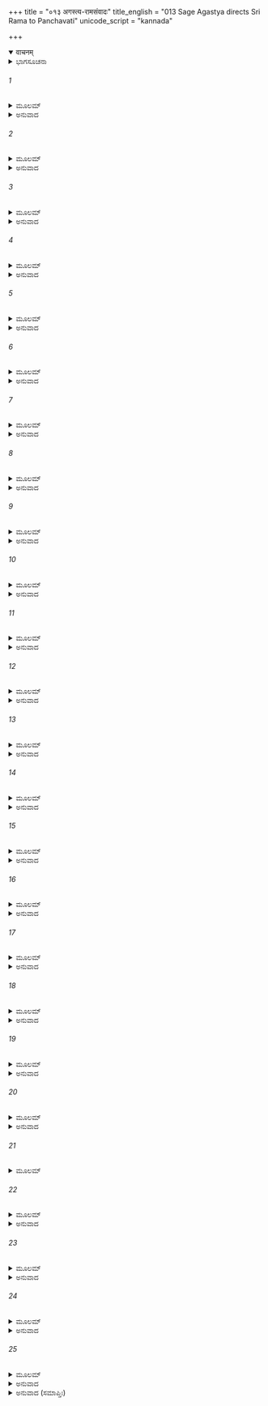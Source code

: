 +++
title = "०१३ अगस्त्य-रामसंवादः"
title_english = "013 Sage Agastya directs Sri Rama to Panchavati"
unicode_script = "kannada"

+++
<details open><summary>वाचनम्</summary>

<div class="audioEmbed"  caption="श्रीराम-हरिसीताराममूर्ति-घनपाठिभ्यां वचनम्" src="https://archive.org/download/Ramayana-recitation-Sriram-harisItArAmamUrti-Ghanapaati-v2/Kanda_3/Kanda_3_ARK-013-Agastya_Rama_Samvadaha.mp3"></div>
</details>



<details><summary>ಭಾಗಸೂಚನಾ</summary>

ಅಗಸ್ತ್ಯರು ಶ್ರೀರಾಮನ ವಿಷಯದಲ್ಲಿ ಪ್ರಸನ್ನರಾಗಿ ಸೀತಾದೇವಿಯನ್ನು ಪ್ರಶಂಸಿದುದು, ಶ್ರೀರಾಮನ ಕೋರಿಕೆಯಂತೆ ಪಂಚವಟಿಯಲ್ಲಿ ಆಶ್ರಮವನ್ನು ಕಲ್ಪಿಸಿಕೊಂಡಿರಲು ಅಗಸ್ತ್ಯರು ಸಲಹೆಯನ್ನಿತ್ತುದು, ಸೀತಾ -ರಾಮ-ಲಕ್ಷ್ಮಣರ ಪ್ರಯಾಣ
</details>

###### 1


<details><summary>ಮೂಲಮ್</summary>

ರಾಮ ಪ್ರೀತೋಽಸ್ಮಿ ಭದ್ರಂ ತೇ ಪರಿತುಷ್ಟೋಽಸ್ಮಿ ಲಕ್ಷ್ಮಣ ।  
ಅಭಿವಾದಯಿತುಂ ಯನ್ಮಾಂ ಪ್ರಾಪ್ತೌ ಸ್ಥಃ ಸಹ ಸೀತಯಾ ॥
</details>

<details><summary>ಅನುವಾದ</summary>

ಶ್ರೀರಾಮಾ! ನಿನಗೆ ಮಂಗಳವಾಗಲಿ. ನಾನು ನಿನ್ನ ಮೇಲೆ ಬಹಳ ಪ್ರಸನ್ನನಾಗಿದ್ದೇನೆ. ಲಕ್ಷ್ಮಣಾ! ನಾನು ನಿನ್ನ ಮೇಲೆಯೂ ಬಹಳ ಸಂತುಷ್ಟನಾಗಿದ್ದೇನೆ. ನೀವಿಬ್ಬರೂ ನನಗೆ ಪ್ರಣಾಮ ಮಾಡಲು ಸೀತೆಯೊಂದಿಗೆ ಇಲ್ಲಿಯವರೆಗೆ ಬಂದಿರುವುದರಿಂದ ನನಗೆ ಬಹಳ ಆನಂದವಾಗಿದೆ.॥1॥
</details>

###### 2


<details><summary>ಮೂಲಮ್</summary>

ಅಧ್ವಶ್ರಮೇಣ ವಾಂ ಖೇದೋ ಬಾಧತೇ ಪ್ರಚುರಶ್ರಮಃ ।  
ವ್ಯಕ್ತಮುತ್ಕಂಠತೇ ವಾಪಿ ಮೈಥಿಲೀ ಜನಕಾತ್ಮಜಾ ॥
</details>

<details><summary>ಅನುವಾದ</summary>

ದಾರಿ ನಡೆಯುವುದರ ಪರಿಶ್ರಮದಿಂದ ನೀವು ಬಳಲಿರುವಿರಿ. ಇದರಿಂದ ಆದ ಕಷ್ಟವು ನಿಮ್ಮಿಬ್ಬರಿಗೂ ದುಃಖ ಕೊಡುತ್ತಿರಬಹುದು. ಮಿಥಿಲೇಶ ಕುಮಾರಿ ಜಾನಕಿಯೂ ತನ್ನ ಬಳಲಿಕೆಯನ್ನು ಕಳೆಯಲು ಹೆಚ್ಚು ಉತ್ಕಂಠಿತಳಾಗಿರಬಹುದು, ಎಂಬುದು ಸ್ಪಷ್ಟವಾಗಿ ಅನಿಸುತ್ತದೆ.॥2॥
</details>

###### 3


<details><summary>ಮೂಲಮ್</summary>

ಏಷಾ ಚ ಸುಕುಮಾರೀ ಚ ಖೇದೈಶ್ಚ ನ ವಿಮಾನಿತಾ ।  
ಪ್ರಾಜ್ಯದೋಷಂ ವನಂ ಪ್ರಾಪ್ತಾ ಭರ್ತೃ ಸ್ನೇಹಪ್ರಚೋದಿತಾ ॥
</details>

<details><summary>ಅನುವಾದ</summary>

ಇವಳು ಸುಕುಮಾರಿಯಾಗಿದ್ದು, ಈಕೆಯು ಮೊದಲು ಇಂತಹ ದುಃಖಗಳನ್ನು ಎದುರಿಸಲಿಲ್ಲ, ಕಾಡಿನಲ್ಲಿ ಅನೇಕ ಪ್ರಕಾರದ ಕಷ್ಟಗಳಿರುತ್ತವೆ, ಹೀಗಿದ್ದರೂ ಇವಳು ಪತಿಪ್ರೇಮದಿಂದ ಪ್ರೇರಿತಳಾಗಿ ಇಲ್ಲಿಗೆ ಬಂದಿರುವಳು.॥3॥
</details>

###### 4


<details><summary>ಮೂಲಮ್</summary>

ಯಥೈಷಾ ರಮತೇ ರಾಮ ಇಹ ಸೀತಾ ತಥಾ ಕುರು ।  
ದುಷ್ಕರಂ ಕೃತವತ್ಯೇಷಾ ವನೇ ತ್ವಾಮನುಗಚ್ಛತೀ ॥
</details>

<details><summary>ಅನುವಾದ</summary>

ಶ್ರೀರಾಮಾ! ಸೀತೆಯ ಮನಸ್ಸು ಉಲ್ಲಾಸವಾಗಿರುವಂತೆ, ಸಂತೋಷವಾಗಿ ಇರುವಂತೆಯೇ ನೀನು ಕಾರ್ಯ ಮಾಡಬೇಕು. ನಿನ್ನ ಜೊತೆಗೆ ವನಕ್ಕೆ ಬಂದು ಈಕೆಯು ದುಷ್ಕರ ಕಾರ್ಯ ಮಾಡಿರುವಳು.॥4॥
</details>

###### 5


<details><summary>ಮೂಲಮ್</summary>

ಏಷಾ ಹಿ ಪ್ರಕೃತಿಃ ಸ್ತ್ರೀಣಾಮಾ ಸೃಷ್ಟೇ ರಘುನಂದನ ।  
ಸಮಸ್ಥಮನುರಜ್ಯಂತಿ ವಿಷಮಸ್ಥಂ ತ್ಯಜಂತಿ ಚ ॥
</details>

<details><summary>ಅನುವಾದ</summary>

ರಘುನಂದನ! ಸೃಷ್ಟಿಕಾಲದಿಂದ ಹಿಡಿದು ಇಂದಿನವರೆಗೆ ಪತಿಯು ಸಮ ಅವಸ್ಥೆಯಲ್ಲಿದ್ದರೆ ಅರ್ಥಾತ್ ಧನ-ಧಾನ್ಯದಿಂದ ಸಂಪನ್ನ, ಸ್ವಸ್ಥ ಹಾಗೂ ಸುಖಿಯಾಗಿದ್ದರೆ ಅವಳು ಅವನಲ್ಲಿ ಅನುರಕ್ತಳಾಗಿರುತ್ತಾಳೆ. ಆದರೆ ಅವನು ವಿಷಮ ಅವಸ್ಥೆಯಲ್ಲಿ ಬಿದ್ದರೆ, ದರಿದ್ರನೋ, ರೋಗಿಯೋ, ಅದರೆ ಆಗ ಅವನನ್ನು ತ್ಯಜಿಸುತ್ತಾಳೆ, ಈ ಸ್ವಭಾವ ಸ್ತ್ರೀಯರಲ್ಲಿ ಇದ್ದುಕೊಂಡಿದೆ.॥5॥
</details>

###### 6


<details><summary>ಮೂಲಮ್</summary>

ಶತಹ್ರದಾನಾಂ ಲೋಲತ್ವಂ ಶಸ್ತ್ರಾಣಾಂ ತೀಕ್ಷ್ಣ ತಾಂ ತಥಾ ।  
ಗರುಡಾನಿಲಯೋಃ ಶೈಘ್ರ್ಯಮನುಗಚ್ಛಂತಿ ಯೋಷಿತಃ ॥
</details>

<details><summary>ಅನುವಾದ</summary>

ಸ್ತ್ರೀಯರು ವಿದ್ಯುತ್ತಿನ (ಮಿಂಚಿನ) ಚಪಲತೆ, ಶಸ್ತ್ರಗಳ ತೀಕ್ಷ್ಣತೆ, ಗರುಡ ಮತ್ತು ವಾಯುವಿನ ತೀವ್ರಗತಿಯನ್ನು ಅನುಸರಿಸುತ್ತಿರುವರು.॥6॥
</details>

###### 7


<details><summary>ಮೂಲಮ್</summary>

ಇಯಂ ತು ಭವತೋ ಭಾರ್ಯಾ ದೋಷೈರೇತೈರ್ವಿವರ್ಜಿತಾ ।  
ಶ್ಲಾಘ್ಯಾ ಚ ವ್ಯಪದೇಶ್ಯಾ ಚ ಯಥಾ ದೇವೀಷ್ವರುಂಧತೀ ॥
</details>

<details><summary>ಅನುವಾದ</summary>

ನಿನ್ನ ಧರ್ಮಪತ್ನೀ ಸೀತೆಯು ಇವೆಲ್ಲ ದೋಷಗಳಿಂದ ರಹಿತಳಾಗಿದ್ದಾಳೆ. ಈಕೆಯು ಶ್ಲಾಘ್ಯಳೂ ಹಾಗೂ ಪತಿವ್ರತೆಯರಲ್ಲಿ, ದೇವಿಯರಲ್ಲಿ ಅರುಂಧತಿ ಇರುವಂತೆ ಇರುವಳು.॥7॥
</details>

###### 8


<details><summary>ಮೂಲಮ್</summary>

ಅಲಂಕೃತೋಽಯಂ ದೇಶಶ್ಚ ಯತ್ರ ಸೌಮಿತ್ರಿಣಾ ಸಹ ।  
ವೈದೇಹ್ಯಾ ಚಾನಯಾ ರಾಮ ವತ್ಸ್ಯಸಿತ್ವಮರಿಂದಮ ॥
</details>

<details><summary>ಅನುವಾದ</summary>

ಶತ್ರುದಮನ ಶ್ರೀರಾಮಾ! ಸುಮಿತ್ರಾಕುಮಾರ ಲಕ್ಷ್ಮಣ ಮತ್ತು ವಿದೇಹನಂದಿನೀ ಸೀತೆಯೊಂದಿಗೆ ನೀನು ವಾಸಿಸುವ ದೇಶದ ಶೋಭೆಯು ಇಂದಿನಿಂದ ಹೆಚ್ಚಾಗಿದೆ.॥8॥
</details>

###### 9


<details><summary>ಮೂಲಮ್</summary>

ಏವಮುಕ್ತಸ್ತು ಮುನಿನಾ ರಾಘವಃ ಸಂಯತಾಂಜಲಿಃ ।  
ಉವಾಚ ಪ್ರಶ್ರಿತಂ ವಾಕ್ಯಮೃಷಿಂ ದೀಪ್ತಮಿವಾನಲಮ್ ॥
</details>

<details><summary>ಅನುವಾದ</summary>

ಮುನಿಯು ಹೀಗೆ ಹೇಳಿದಾಗ ಶ್ರೀರಾಮಚಂದ್ರನು ಪ್ರಜ್ವಲಿತ ಅಗ್ನಿಯಂತೆ ತೇಜಸ್ವೀ ಮಹರ್ಷಿಗೆ ಕೈಮುಗಿದು ವಿನಯಯುಕ್ತರಾಗಿ ಹೀಗೆ ಹೇಳಿದನು.॥9॥
</details>

###### 10


<details><summary>ಮೂಲಮ್</summary>

ಧನ್ಯೋಽಸ್ಮ್ಯನುಗೃಹೀತೋಽಸ್ಮಿ ಯಸ್ಯ ಮೇ ಮುನಿಪುಂಗವಃ ।  
ಗುಣೈಃ ಸಭ್ರಾತೃಭಾರ್ಯಸ್ಯ ಗುರುರ್ನಃ ಪರಿತುಷ್ಯತಿ ॥
</details>

<details><summary>ಅನುವಾದ</summary>

ಸಹೋದರ ಮತ್ತು ಪತ್ನೀ ಸಹಿತ, ನನ್ನ ಗುಣಗಳಿಂದ ಗುರುದೇವ ಮುನಿವರ ಅಗಸ್ತ್ಯರು ಸಂತುಷ್ಟರಾಗಿದ್ದಾರೆ. ನಾನು ಧನ್ಯನಾಗಿದ್ದೇನೆ, ನನ್ನ ಮೇಲೆ ಮುನೀಶ್ವರರ ಮಹಾನ್ ಅನುಗ್ರಹವಾಗಿದೆ.॥10॥
</details>

###### 11


<details><summary>ಮೂಲಮ್</summary>

ಕಿಂ ತು ವ್ಯಾದಿಶ ಮೇ ದೇಶಂ ಸೋದಕಂ ಬಹುಕಾನನಮ್ ।  
ಯತ್ರಾಶ್ರಮಪದಂ ಕೃತ್ವಾ ವಸೇಯಂ ನಿರತಃ ಸುಖಮ್ ॥
</details>

<details><summary>ಅನುವಾದ</summary>

ಆದರೆ ಮುನಿಗಳೇ! ನನಗೆ ಇರಲು ಅನೇಕ ವನಗಳಿದ್ದರೂ, ನೀರಿನ ಸೌಕರ್ಯವೂ ಸಾಕಷ್ಟು ಇರುವ, ನಾವು ಆಶ್ರಮ ನಿರ್ಮಿಸಿ ಆನಂದವಾಗಿ ವಾಸಿಸುವಂತಹ ಯಾವುದಾದರೂ ಸ್ಥಳವನ್ನು ಈಗ ನೀವು ತಿಳಿಸಿರಿ.॥11॥
</details>

###### 12


<details><summary>ಮೂಲಮ್</summary>

ತತೋಽಬ್ರವೀನ್ಮುನಿಶ್ರೇಷ್ಠಃ ಶ್ರುತ್ವಾ ರಾಮಸ್ಯ ಭಾಷಿತಮ್ ।  
ಧ್ಯಾತ್ವಾ ಮುಹೂರ್ತಂ ಧರ್ಮಾತ್ಮಾ ತತೋವಾಚ ವಚಃ ಶುಭಮ್ ॥
</details>

<details><summary>ಅನುವಾದ</summary>

ಶ್ರೀರಾಮನು ಹೇಳಿದುದನ್ನು ಕೇಳಿ ಮುನಿಶ್ರೇಷ್ಠ ಧರ್ಮಾತ್ಮಾ ಅಗಸ್ತ್ಯರು ಮುಹೂರ್ತಕಾಲ ಏನೋ ಯೋಚಿಸಿ, ಬಳಿಕ ಅವರು ಈ ಶುಭವಚನವನ್ನು ಆಡಿದರು.॥12॥
</details>

###### 13


<details><summary>ಮೂಲಮ್</summary>

ಇತೋ ದ್ವಿಯೋಜನೇ ತಾತ ಬಹುಮೂಲಲೋದಕಃ ।  
ದೇಶೋ ಬಹುಮೃಗಃ ಶ್ರೀಮಾನ್ ಪಂಚವಟ್ಯಭಿವಿಶ್ರುತಃ ॥
</details>

<details><summary>ಅನುವಾದ</summary>

ಅಯ್ಯಾ! ಇಲ್ಲಿಂದ ಎರಡು ಯೋಜನ ದೂರದಲ್ಲಿ ಪಂಚವಟಿ ಎಂಬ ಹೆಸರಿನಿಂದ ವಿಖ್ಯಾತವಾದ ಒಂದು ಬಹಳ ಸುಂದರ ಸ್ಥಾನವಿದೆ. ಅಲ್ಲಿ ಬಹಳಷ್ಟು ಜಿಂಕೆಗಳು ಇರುತ್ತವೆ. ಫಲ-ಮೂಲ ಮತ್ತು ನೀರಿನ ಸೌಲಭ್ಯವು ಹೆಚ್ಚಾಗಿದೆ.॥13॥
</details>

###### 14


<details><summary>ಮೂಲಮ್</summary>

ತತ್ರ ಗತ್ವಾಽಽಶ್ರಮಪದಂ ಕೃತ್ವಾ ಸೌಮಿತ್ರಿಣಾ ಸಹ ।  
ರಮಸ್ವ ತ್ವಂ ಪಿತುರ್ವಾಕ್ಯಂ ಯಥೋಕ್ತಮನುಪಾಲಯನ್ ॥
</details>

<details><summary>ಅನುವಾದ</summary>

ಅಲ್ಲಿಗೆ ಹೋಗಿ ಲಕ್ಷ್ಮಣನೊಂದಿಗೆ ನೀನು ಆಶ್ರಮ ರಚಿಸಿಕೊಂಡು ಪಿತನ ಆಜ್ಞೆಯನ್ನು ಯಥೋಕ್ತವಾಗಿ ಪಾಲಿಸುತ್ತಾ ಅಲ್ಲಿ ಸುಖವಾಗಿ ವಾಸಿಸು.॥14॥
</details>

###### 15


<details><summary>ಮೂಲಮ್</summary>

ವಿದಿತೋ ಹ್ಯೇಷ ವೃತ್ತಾಂತೋ ಮಮ ಸರ್ವಸ್ತ ವಾನಘ ।  
ತಪಸಶ್ಚ ಪ್ರಭಾವೇಣ ಸ್ನೇಹಾದ್ಧಶರಥಸ್ಯ ಚ ॥
</details>

<details><summary>ಅನುವಾದ</summary>

ಪುಣ್ಯಾತ್ಮನೇ! ನಿನ್ನ ಮತ್ತು ದಶರಥ ಮಹಾರಾಜರ ಎಲ್ಲ ವೃತ್ತಾಂತವು ನಾನು ನನ್ನ ತಪಸ್ಸಿನ ಪ್ರಭಾವದಿಂದ ಹಾಗೂ ನಿನ್ನ ಕುರಿತು ಸ್ನೇಹವಿರುವುದರಿಂದ ಚೆನ್ನಾಗಿ ತಿಳಿದಿರುತ್ತೇನೆ.॥15॥
</details>

###### 16


<details><summary>ಮೂಲಮ್</summary>

ಹೃದಯಸ್ಥಂ ಚ ತೇ ಚ್ಛಂದೋ ವಿಜ್ಞಾತಂ ತಪಸಾ ಮಯಾ ।  
ಇಹ ವಾಸಂ ಪ್ರತಿಜ್ಞಾಯ ಮಯಾ ಸಹ ತಪೋವನೇ ॥
</details>

<details><summary>ಅನುವಾದ</summary>

ನೀನು ತಪೋವನದಲ್ಲಿ ನನ್ನೊಂದಿಗೆ ಇರುವ ಮತ್ತು ವನವಾಸದ ಉಳಿದ ಸಮಯವನ್ನು ಇಲ್ಲೇ ಕಳೆಯುವ ಅಭಿಲಾಷೆಯನ್ನು ಪ್ರಕಟಿಸಿಯೂ, ಇಲ್ಲಿಂದ ಬೇರೆಡೆ ಇರಲು ಯೋಗ್ಯಸ್ಥಾನದ ಕುರಿತು ನನ್ನಲ್ಲಿ ಕೇಳುತ್ತಿರುವೆ. ಇದರಲ್ಲಿ ನಿನ್ನ ಹಾರ್ದಿಕ ಅಭಿಪ್ರಾಯ ಏನಿದೆ? ಇದನ್ನು ನಾನು ನನ್ನ ತಪೋಬಲದಿಂದ ತಿಳಿದಿರುವೆನು. (ನೀನು ಋಷಿಗಳ ರಕ್ಷಣೆಗಾಗಿ ರಾಕ್ಷಸರನ್ನು ವಧಿಸುವುದಾಗಿ ಪ್ರತಿಜ್ಞೆ ಮಾಡಿರುವೆ. ಈ ಪ್ರತಿಜ್ಞೆಯ ನಿರ್ವಹಣೆ ಇಲ್ಲಿ ಇರುವುದರಿಂದ ಆಗಲಾರದು, ಏಕೆಂದರೆ ಇಲ್ಲಿ ರಾಕ್ಷಸರು ಬಂದು ಹೋಗುವುದಿಲ್ಲ..॥16॥
</details>

###### 17


<details><summary>ಮೂಲಮ್</summary>

ಅತಶ್ಚ ತ್ವಾಮಹಂ ಬ್ರೂಮಿ ಗಚ್ಛ ಪಂಚವಟೀಮಿತಿ ।  
ಸ ಹಿ ರಮ್ಯೋ ವನೋದ್ದೇಶೋ ಮೈಥಿಲೀ ತತ್ರ ರಂಸ್ಯತೇ ॥
</details>

<details><summary>ಅನುವಾದ</summary>

ಆದ್ದರಿಂದ ಪಂಚವಟಿಗೆ ಹೋಗು ಎಂದು ನಾನು ಹೇಳುತ್ತೇನೆ. ಅಲ್ಲಿಯ ವನ ಸ್ಥಳಿಯು ಬಹಳ ರಮಣೀಯವಾಗಿದೆ. ಅಲ್ಲಿ ಮಿಥಿಲೇಶ ಕುಮಾರೀ ಸೀತೆ ಆನಂದವಾಗಿ ಎಲ್ಲೆಡೆ ಸಂಚರಿಸುವಳು.॥17॥
</details>

###### 18


<details><summary>ಮೂಲಮ್</summary>

ಸ ದೇಶಃ ಶ್ಲಾಘನೀಯಶ್ಚ ನಾತಿದೂರೇ ಚ ರಾಘವ ।  
ಗೋದಾವರ್ಯಾಃ ಸಮೀಪೇ ಚ ಮೈಥಿಲೀ ತತ್ರರಂಸ್ಯತೇ ॥
</details>

<details><summary>ಅನುವಾದ</summary>

ರಘುನಂದನ! ಆ ಶ್ಲಾಘನೀಯ ಸ್ಥಾನವು ಇಲ್ಲಿಂದ ಹೆಚ್ಚು ದೂರವಿಲ್ಲ. ಗೋದಾವರಿಯ ಹತ್ತಿರ (ಅದರ ತೀರದಲ್ಲೇ) ಇದೆ. ಆದ್ದರಿಂದ ಮೈಥಿಲಿಯ ಮನಸ್ಸು ಅಲ್ಲಿ ತುಂಬಾ ರಮಿಸೀತು.॥18॥
</details>

###### 19


<details><summary>ಮೂಲಮ್</summary>

ಪ್ರಾಜ್ಯಮೂಲಫಲೈಚ್ಚೈವ ನಾನಾದ್ವಿಜಗಣೈರ್ಯುತಃ ।  
ವಿವಿಕ್ತಶ್ಚ ಮಹಾಬಾಹೋ ಪುಣ್ಯೋ ರಮ್ಯಸ್ತಥೈವ ಚ ॥
</details>

<details><summary>ಅನುವಾದ</summary>

ಮಹಾಬಾಹೋ! ಆ ಸ್ಥಾನವು ಧಾರಾಳ ಫಲ-ಮೂಲಗಳಿಂದ ಸಂಪನ್ನವಾಗಿದ್ದು, ಬಗೆ-ಬಗೆಯ ಪಕ್ಷಿಗಳಿಂದ ಸೇವಿತ, ಏಕಾಂತ, ಪವಿತ್ರ ಮತ್ತು ರಮಣೀಯವಾಗಿದೆ.॥19॥
</details>

###### 20


<details><summary>ಮೂಲಮ್</summary>

ಭವಾನಪಿ ಸದಾಚಾರಃ ಶಕ್ತಶ್ಚ ಪರಿರಕ್ಷಣೇ ।  
ಅಪಿ ಚಾತ್ರ ವಸನ್ ರಾಮ ತಾಪಸಾನ್ ಪಾಲಯಿಷ್ಯಸಿ ॥
</details>

<details><summary>ಅನುವಾದ</summary>

ಶ್ರೀರಾಮಾ! ನೀನೂ ಸದಾಚಾರೀ ಮತ್ತು ಋಷಿಗಳನ್ನು ರಕ್ಷಿಸುವುದರಲ್ಲಿ ಸಮರ್ಥನಾಗಿರುವೆ. ಆದ್ದರಿಂದ ಅಲ್ಲಿ ಇದ್ದು ತಪಸ್ವೀ ಮುನಿಗಳನ್ನು ಪಾಲಿಸು.॥20॥
</details>

###### 21


<details><summary>ಮೂಲಮ್</summary>

ಏತದಾಲಕ್ಷ್ಯತೇ ವೀರ ಮಧೂಕಾನಾಂ ಮಹಾವನಮ್ ।  
ಉತ್ತರೇಣಾಸ್ಯ ಗಂತವ್ಯಂ ನ್ಯಗ್ರೋಧಮಭಿಗಚ್ಛತಾ ॥
</details>

###### 22


<details><summary>ಮೂಲಮ್</summary>

ತತಃ ಸ್ಥಲಮುಪಾರುಹ್ಯ ಪರ್ವತಸ್ಯಾವಿದೂರತಃ ।  
ಖ್ಯಾತಃ  ಪಂಚವಟೀತ್ಯೇವ  ನಿತ್ಯಪುಷ್ಪಿತಕಾನನಃ ॥
</details>

<details><summary>ಅನುವಾದ</summary>

ವೀರನೇ! ಅದೋ ಹಿಪ್ಪೇ ಮರಗಳ ಕಾಡು ಅಲ್ಲಿ ಕಾಣುತ್ತಿದೆಯಲ್ಲವೇ! ಅದರ ಉತ್ತರಕ್ಕೆ ಪ್ರಯಾಣಮಾಡು. ಆ ಮಾರ್ಗವನ್ನು ಹಿಡಿದುಹೋದರೆ ಮುಂದೆ ಒಂದು ಆಲದ ಮರ ಸಿಗುವುದು. ಅಲ್ಲಿಂದ ಮುಂದೆ ಮರಗಳಿಲ್ಲದ ದಿಬ್ಬ ಸಿಗುವುದು. ಅದನ್ನು ದಾಟಿದ ಬಳಿಕ ಒಂದು ಪರ್ವತ ಕಾಣಿಸುತ್ತದೆ. ಆ ಪರ್ವತದ ಹತ್ತಿರದಲ್ಲೇ ‘ಪಂಚವಟೀ’ ಎಂದು ಪ್ರಸಿದ್ಧವಾದ ಸುಂದರ ವನವಿದೆ. ಅದು ಸದಾ ಹೂವುಗಳಿಂದ ಸುಶೋಭಿತವಾಗಿ ಇರುತ್ತದೆ.॥21-22॥
</details>

###### 23


<details><summary>ಮೂಲಮ್</summary>

ಅಗಸ್ತ್ಯೇನೈವಮುಕ್ತಸ್ತು ರಾಮಃ ಸೌಮಿತ್ರಿಣಾ ಸಹ ।  
ಸತ್ಕೃತ್ಯಾಮಂತ್ರಯಾಮಾಸ ತಮೃಷಿಂ ಸತ್ಯವಾದಿನಮ್ ॥
</details>

<details><summary>ಅನುವಾದ</summary>

ಮಹರ್ಷಿ ಅಗಸ್ತ್ಯರು ಹೀಗೆ ಹೇಳಿದಾಗ ಲಕ್ಷ್ಮಣ ಸಹಿತ ಶ್ರೀರಾಮನು ಅವರನ್ನು ಸತ್ಕರಿಸಿ, ಆ ಸತ್ಯವಾದೀ ಮಹರ್ಷಿಗಳಲ್ಲಿ ಅಲ್ಲಿಗೆ ಹೋಗಲು ಅನುಮತಿ ಬೇಡಿದನು.॥23॥
</details>

###### 24


<details><summary>ಮೂಲಮ್</summary>

ತೌ ತು ತೇನಾಭ್ಯನುಜ್ಞಾತೌ ಕೃತಪಾದಾಭಿವಂದನೌ ।  
ತಮಾಶ್ರಮಂ ಪಂಚವಟೀಂ ಜಗ್ಮತುಃ ಸಹ ಸೀತಯಾ ॥
</details>

<details><summary>ಅನುವಾದ</summary>

ಅವರ ಅಪ್ಪಣೆ ಪಡೆದು ಆ ಇಬ್ಬರೂ ಸಹೋದರರು ಅವರ ಚರಣಗಳಿಗೆ ವಂದಿಸಿ, ಸೀತೆಯೊಂದಿಗೆ ಪಂಚವಟಿಯ ಕಡೆಗೆ ಹೊರಟರು.॥24॥
</details>

###### 25


<details><summary>ಮೂಲಮ್</summary>

ಗೃಹೀತಚಾಪೌ ತು ನರಾಧಿಪಾತ್ಮಜೌ  
ವಿಷಕ್ತತೂಣಿ ಸಮರೇಷ್ವಕಾತರೌ ।  
ಯಥೋಪದಿಷ್ಟೇನ ಪಥಾ ಮಹರ್ಷಿಣಾ  
ಪ್ರಜಗ್ಮತುಃ ಪಂಚವಟೀಂ ಸಮಾಹಿತೌ ॥
</details>

<details><summary>ಅನುವಾದ</summary>

ರಾಜಕುಮಾರ ಶ್ರೀರಾಮ ಮತ್ತು ಲಕ್ಷ್ಮಣರು ಬೆನ್ನಿಗೆ ಬತ್ತಳಿಕೆ ಕಟ್ಟಿಕೊಂಡು, ಕೈಯಲ್ಲಿ ಧನುಸ್ಸನ್ನು ಎತ್ತಿಕೊಂಡರು. ಅವರಿಬ್ಬರೂ ಸೋದರರು ಸಮರಾಂಗಣದಲ್ಲಿ ಕಾತುರತೆ ತೋರಿಸುವವರಾಗಿರಲಿಲ್ಲ. ಅವರಿಬ್ಬರೂ ಮಹರ್ಷಿಯು ಹೇಳಿರುವ ಮಾರ್ಗದಿಂದ ಬಹಳ ಎಚ್ಚರಿಕೆಯಿಂದ ಪಂಚವಟಿಯ ಕಡೆಗೆ ನಡೆದರು.॥25॥
</details>

<details><summary>ಅನುವಾದ (ಸಮಾಪ್ತಿಃ)</summary>

ಶ್ರೀ ವಾಲ್ಮೀಕಿವಿರಚಿತ ಆರ್ಷರಾಮಾಯಣ ಆದಿಕಾವ್ಯದ ಅರಣ್ಯಕಾಂಡದಲ್ಲಿ ಹದಿಮೂರನೆಯ ಸರ್ಗ ಸಂಪೂರ್ಣವಾಯಿತು. ॥13॥
</details>
